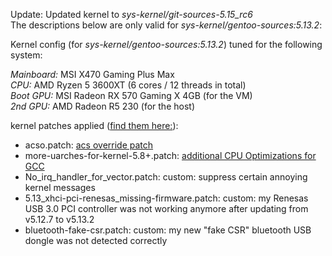 Update: Updated kernel to *sys-kernel/git-sources-5.15_rc6*<br/>
The descriptions below are only valid for *sys-kernel/gentoo-sources:5.13.2*:

Kernel config (for *sys-kernel/gentoo-sources:5.13.2*) tuned for the following system:

*Mainboard:* MSI X470 Gaming Plus Max<br/>
*CPU:* AMD Ryzen 5 3600XT (6 cores / 12 threads in total)<br/>
*Boot GPU:* MSI Radeon RX 570 Gaming X 4GB (for the VM)<br/>
*2nd GPU:* AMD Radeon R5 230 (for the host)

kernel patches applied ([find them here:](https://github.com/q-g-j/gentoo-stuff/tree/master/etc/portage/patches/sys-kernel/gentoo-sources)):

- acso.patch: [acs override patch](https://queuecumber.gitlab.io/linux-acs-override/)
- more-uarches-for-kernel-5.8+.patch: [additional CPU Optimizations for GCC](https://github.com/graysky2/kernel_compiler_patch)
- No_irq_handler_for_vector.patch: custom: suppress certain annoying kernel messages
- 5.13_xhci-pci-renesas_missing-firmware.patch: custom: my Renesas USB 3.0 PCI controller was not working anymore after updating from v5.12.7 to v5.13.2
- bluetooth-fake-csr.patch: custom: my new "fake CSR" bluetooth USB dongle was not detected correctly
